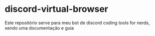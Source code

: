 # discord-virtual-browser
Este repositório serve para meu bot de discord coding tools for nerds, sendo uma documentação e guia
